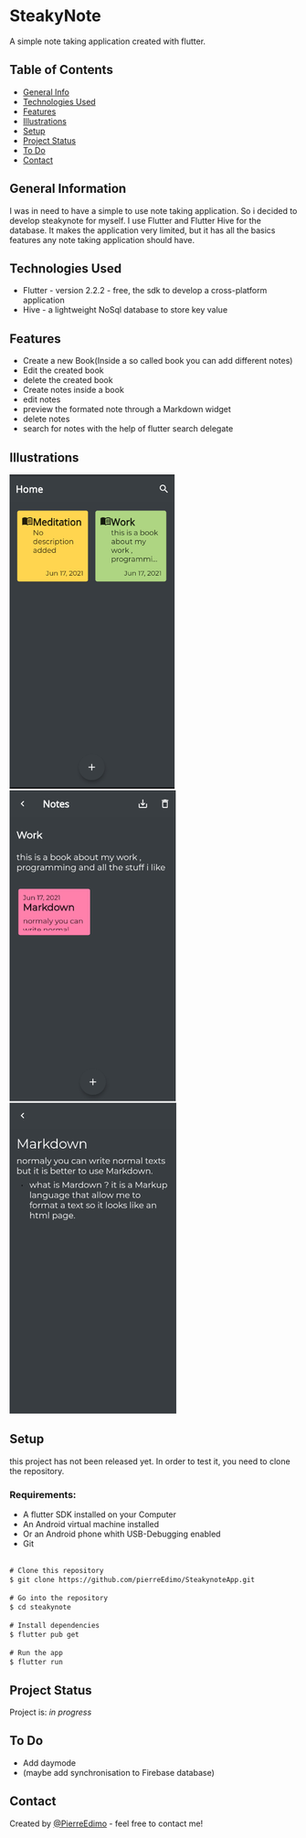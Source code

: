 # SteakyNote

A simple note taking application created with flutter.

## Table of Contents
* [General Info](#general-information)
* [Technologies Used](#technologies-used)
* [Features](#features)
* [Illustrations](#illustrations)
* [Setup](#setup)
* [Project Status](#project-status)
* [To Do](#to-do)
* [Contact](#contact)


## General Information
I was in need to have a simple to use note taking application. So i decided to 
develop steakynote for myself. I use Flutter and Flutter Hive for the database.
It makes the application very limited, but it has all the basics features any 
note taking application should have.

## Technologies Used
- Flutter - version 2.2.2 - free, the sdk to develop a cross-platform application
- Hive - a lightweight NoSql database to store key value



## Features
- Create a new Book(Inside a so called book you can add different notes) 
- Edit the created  book
- delete the created book
- Create notes inside a book
- edit notes
- preview the formated note through a Markdown widget
- delete notes
- search for notes with the help of flutter search delegate
## Illustrations
![](https://github.com/pierreEdimo/SteakynoteApp/blob/master/image/steakynote.PNG)
![](https://github.com/pierreEdimo/SteakynoteApp/blob/master/image/steakynote1.PNG)
![](https://github.com/pierreEdimo/SteakynoteApp/blob/master/image/steakynote2.PNG)

## Setup
this project has not been released yet. In order to test it, 
you need to clone the repository.
   ### Requirements:
   - A flutter SDK installed on your Computer
   - An Android virtual machine installed
   - Or an Android phone whith USB-Debugging enabled
   - Git

```

# Clone this repository
$ git clone https://github.com/pierreEdimo/SteakynoteApp.git

# Go into the repository
$ cd steakynote

# Install dependencies
$ flutter pub get

# Run the app
$ flutter run

```

## Project Status
Project is: _in progress_

## To Do


- Add daymode
- (maybe add synchronisation to Firebase database)


## Contact
Created by [@PierreEdimo](https://www.patricedimo.com/) - feel free to contact me!

